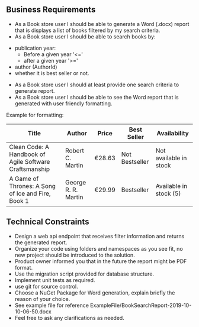 ## Business Requirements
- As a Book store user I should be able to generate a Word (.docx) report that is displays a list of books filtered by my search criteria.
- As a Book store user I should be able to search books by:
* publication year:
  * Before a given year '<='
  * after a given year '>='
* author (AuthorId)
* whether it is best seller or not.
- As a Book store user I should at least provide one search criteria to generate report.
- As a Book store user I should be able to see the Word report that is generated with user friendly formatting.

Example for formatting:

Title | Author | Price | Best Seller | Availability
--- | --- | --- | --- | ---
 Clean Code: A Handbook of Agile Software Craftsmanship | Robert C. Martin | €28.63 | Not Bestseller | Not available in stock  
 A Game of Thrones: A Song of Ice and Fire, Book 1 | George R. R. Martin | €29.99 | Bestseller | Available in stock (5) 

## Technical Constraints
- Design a web api endpoint that receives filter information and returns the generated report.
- Organize your code using folders and namespaces as you see fit, no new project should be introduced to the solution.
- Product owner informed you that in the future the report might be PDF format.
- Use the migration script provided for database structure.
- Implement unit tests as required.
- use git for source control.
- Choose a NuGet Package for Word generation, explain briefly the reason of your choice.
- See example file for reference ExampleFile/BookSearchReport-2019-10-10-06-50.docx
- Feel free to ask any clarifications as needed.
